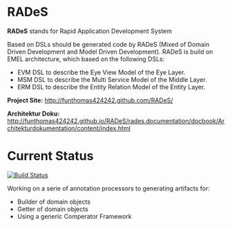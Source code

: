 RADeS
=====
**RADeS** stands for Rapid Application Development System

Based on DSLs should be generated code by RADeS (Mixed of Domain Driven Development and Model Driven Development).
RADeS is build on EMEL architecture, which based on the following DSLs:
 
 - EVM DSL to describe the Eye View Model of the Eye Layer. 
 - MSM DSL to describe the Multi Service Model of the Middle Layer.
 - ERM DSL to describe the Entity Relation Model of the Entity Layer.
 

**Project Site:** http://funthomas424242.github.com/RADeS/


**Architektur Doku:** http://funthomas424242.github.io/RADeS/rades.documentation/docbook/Architekturdokumentation/content/index.html

Current Status
==============
[![Build Status](https://travis-ci.org/FunThomas424242/RADeS.svg?branch=master)](https://travis-ci.org/FunThomas424242/RADeS) 

Working on a serie of annotation processors to generating artifacts for:
* Builder of domain objects
* Getter of domain objects
* Using a generic Comperator Framework

